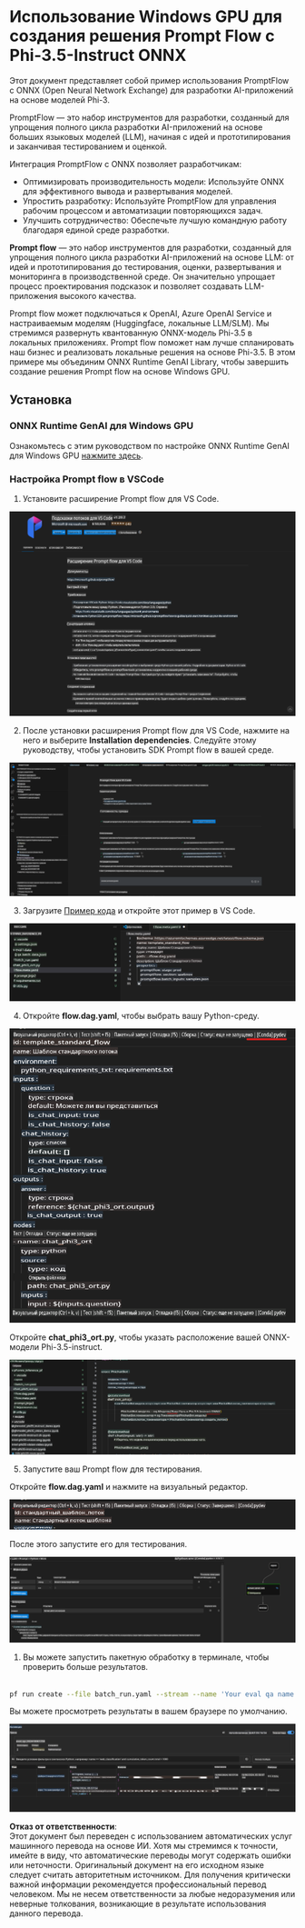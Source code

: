 # Использование Windows GPU для создания решения Prompt Flow с Phi-3.5-Instruct ONNX

Этот документ представляет собой пример использования PromptFlow с ONNX (Open Neural Network Exchange) для разработки AI-приложений на основе моделей Phi-3.

PromptFlow — это набор инструментов для разработки, созданный для упрощения полного цикла разработки AI-приложений на основе больших языковых моделей (LLM), начиная с идей и прототипирования и заканчивая тестированием и оценкой.

Интеграция PromptFlow с ONNX позволяет разработчикам:

- Оптимизировать производительность модели: Используйте ONNX для эффективного вывода и развертывания моделей.
- Упростить разработку: Используйте PromptFlow для управления рабочим процессом и автоматизации повторяющихся задач.
- Улучшить сотрудничество: Обеспечьте лучшую командную работу благодаря единой среде разработки.

**Prompt flow** — это набор инструментов для разработки, созданный для упрощения полного цикла разработки AI-приложений на основе LLM: от идей и прототипирования до тестирования, оценки, развертывания и мониторинга в производственной среде. Он значительно упрощает процесс проектирования подсказок и позволяет создавать LLM-приложения высокого качества.

Prompt flow может подключаться к OpenAI, Azure OpenAI Service и настраиваемым моделям (Huggingface, локальные LLM/SLM). Мы стремимся развернуть квантованную ONNX-модель Phi-3.5 в локальных приложениях. Prompt flow поможет нам лучше спланировать наш бизнес и реализовать локальные решения на основе Phi-3.5. В этом примере мы объединим ONNX Runtime GenAI Library, чтобы завершить создание решения Prompt flow на основе Windows GPU.

## **Установка**

### **ONNX Runtime GenAI для Windows GPU**

Ознакомьтесь с этим руководством по настройке ONNX Runtime GenAI для Windows GPU [нажмите здесь](./ORTWindowGPUGuideline.md).

### **Настройка Prompt flow в VSCode**

1. Установите расширение Prompt flow для VS Code.

![pfvscode](../../../../../../translated_images/pfvscode.79f42ae5dd93ed35c19d6d978ae75831fef40e0b8440ee48b893b5a0597d2260.ru.png)

2. После установки расширения Prompt flow для VS Code, нажмите на него и выберите **Installation dependencies**. Следуйте этому руководству, чтобы установить SDK Prompt flow в вашей среде.

![pfsetup](../../../../../../translated_images/pfsetup.0c82d99c7760aac29833b37faf4329e67e22279b1c5f37a73724dfa9ebaa32ee.ru.png)

3. Загрузите [Пример кода](../../../../../../code/09.UpdateSamples/Aug/pf/onnx_inference_pf) и откройте этот пример в VS Code.

![pfsample](../../../../../../translated_images/pfsample.7bf40b133a558d86356dd6bc0e480bad2659d9c5364823dae9b3e6784e6f2d25.ru.png)

4. Откройте **flow.dag.yaml**, чтобы выбрать вашу Python-среду.

![pfdag](../../../../../../translated_images/pfdag.c5eb356fa3a96178cd594de9a5da921c4bbe646a9946f32aa20d344ccbeb51a0.ru.png)

   Откройте **chat_phi3_ort.py**, чтобы указать расположение вашей ONNX-модели Phi-3.5-instruct.

![pfphi](../../../../../../translated_images/pfphi.fff4b0afea47c92c8481174dbf3092823906fca5b717fc642f78947c3e5bbb39.ru.png)

5. Запустите ваш Prompt flow для тестирования.

Откройте **flow.dag.yaml** и нажмите на визуальный редактор.

![pfv](../../../../../../translated_images/pfv.7af6ecd65784a98558b344ba69b5ba6233876823fb435f163e916a632394fc1e.ru.png)

После этого запустите его для тестирования.

![pfflow](../../../../../../translated_images/pfflow.9697e0fda67794bb0cf4b78d52e6f5a42002eec935bc2519933064afbbdd34f0.ru.png)

1. Вы можете запустить пакетную обработку в терминале, чтобы проверить больше результатов.

```bash

pf run create --file batch_run.yaml --stream --name 'Your eval qa name'    

```

Вы можете просмотреть результаты в вашем браузере по умолчанию.

![pfresult](../../../../../../translated_images/pfresult.972eb57dd5bec646e1aa01148991ba8959897efea396e42cf9d7df259444878d.ru.png)

**Отказ от ответственности**:  
Этот документ был переведен с использованием автоматических услуг машинного перевода на основе ИИ. Хотя мы стремимся к точности, имейте в виду, что автоматические переводы могут содержать ошибки или неточности. Оригинальный документ на его исходном языке следует считать авторитетным источником. Для получения критически важной информации рекомендуется профессиональный перевод человеком. Мы не несем ответственности за любые недоразумения или неверные толкования, возникающие в результате использования данного перевода.
